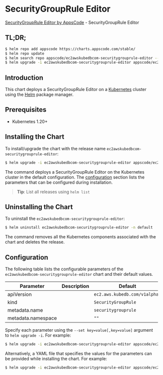 # SecurityGroupRule Editor

[SecurityGroupRule Editor by AppsCode](https://appscode.com) - SecurityGroupRule Editor

## TL;DR;

```bash
$ helm repo add appscode https://charts.appscode.com/stable/
$ helm repo update
$ helm search repo appscode/ec2awskubedbcom-securitygrouprule-editor --version=v0.20.0
$ helm upgrade -i ec2awskubedbcom-securitygrouprule-editor appscode/ec2awskubedbcom-securitygrouprule-editor -n default --create-namespace --version=v0.20.0
```

## Introduction

This chart deploys a SecurityGroupRule Editor on a [Kubernetes](http://kubernetes.io) cluster using the [Helm](https://helm.sh) package manager.

## Prerequisites

- Kubernetes 1.20+

## Installing the Chart

To install/upgrade the chart with the release name `ec2awskubedbcom-securitygrouprule-editor`:

```bash
$ helm upgrade -i ec2awskubedbcom-securitygrouprule-editor appscode/ec2awskubedbcom-securitygrouprule-editor -n default --create-namespace --version=v0.20.0
```

The command deploys a SecurityGroupRule Editor on the Kubernetes cluster in the default configuration. The [configuration](#configuration) section lists the parameters that can be configured during installation.

> **Tip**: List all releases using `helm list`

## Uninstalling the Chart

To uninstall the `ec2awskubedbcom-securitygrouprule-editor`:

```bash
$ helm uninstall ec2awskubedbcom-securitygrouprule-editor -n default
```

The command removes all the Kubernetes components associated with the chart and deletes the release.

## Configuration

The following table lists the configurable parameters of the `ec2awskubedbcom-securitygrouprule-editor` chart and their default values.

|     Parameter      | Description |                 Default                  |
|--------------------|-------------|------------------------------------------|
| apiVersion         |             | <code>ec2.aws.kubedb.com/v1alpha1</code> |
| kind               |             | <code>SecurityGroupRule</code>           |
| metadata.name      |             | <code>securitygrouprule</code>           |
| metadata.namespace |             | <code>""</code>                          |


Specify each parameter using the `--set key=value[,key=value]` argument to `helm upgrade -i`. For example:

```bash
$ helm upgrade -i ec2awskubedbcom-securitygrouprule-editor appscode/ec2awskubedbcom-securitygrouprule-editor -n default --create-namespace --version=v0.20.0 --set apiVersion=ec2.aws.kubedb.com/v1alpha1
```

Alternatively, a YAML file that specifies the values for the parameters can be provided while
installing the chart. For example:

```bash
$ helm upgrade -i ec2awskubedbcom-securitygrouprule-editor appscode/ec2awskubedbcom-securitygrouprule-editor -n default --create-namespace --version=v0.20.0 --values values.yaml
```
